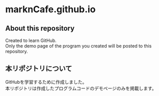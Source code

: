 # marknCafe.github.io

## About this repository

Created to learn GitHub.  
Only the demo page of the program you created will be posted to this repository.

## 本リポジトリについて

GitHubを学習するために作成しました。  
本リポジトリは作成したプログラムコードのデモページのみを掲載します。